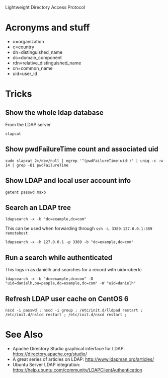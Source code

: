 Lightweight Directory Access Protocol

# Acronyms and stuff

* o=organization
* c=country
* dn=distinguished_name
* dc=domain_component
* rdn=relative_distinguished_name
* cn=common_name
* uid=user_id

# Tricks

## Show the whole ldap database
From the LDAP server

    slapcat

## Show pwdFailureTime count and associated uid

    sudo slapcat 2>/dev/null | egrep '^(pwdFailureTime|uid:)' | uniq -c -w 14 | grep -B1 pwdFailureTime

## Show LDAP and local user account info

    getent passwd maxb

## Search an LDAP tree

    ldapsearch -x -b "dc=example,dc=com"

This can be used when forwarding through `ssh -L 3389:127.0.0.1:389 remotehost`

    ldapsearch -x -h 127.0.0.1 -p 3389 -b "dc=example,dc=com"

## Run a search while authenticated
This logs in as danielh and searches for a record with uid=robertc

    ldapsearch -x -b "dc=example,dc=com" -D "uid=danielh,ou=people,dc=example,dc=com" -W "uid=danielh"

## Refresh LDAP user cache on CentOS 6

    nscd -i passwd ; nscd -i group ; /etc/init.d/lldpad restart ; /etc/init.d/nslcd restart ; /etc/init.d/nscd restart ;

# See Also

* Apache Directory Studio graphical interface for LDAP: https://directory.apache.org/studio/
* A great series of articles on LDAP:  http://www.ldapman.org/articles/
* Ubuntu Server LDAP integration:  https://help.ubuntu.com/community/LDAPClientAuthentication
